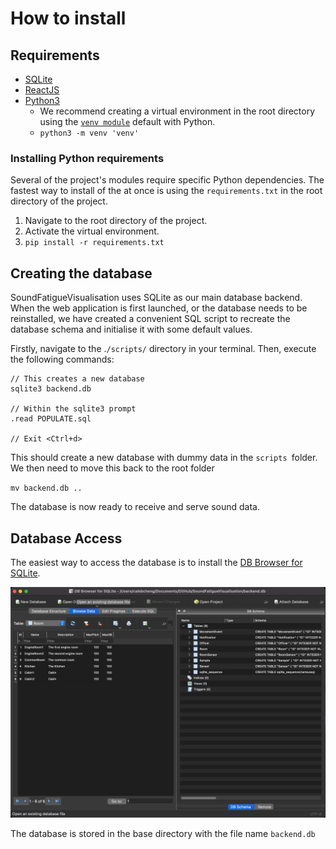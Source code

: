 # How to install

## Requirements

* [SQLite](https://sqlitebrowser.org)
* [ReactJS](https://reactjs.org)
* [Python3](https://www.python.org)
  * We recommend creating a virtual environment in the root directory using the [`venv module`](https://docs.python.org/3/library/venv.html) default with Python.
  * `python3 -m venv 'venv'`

### Installing Python requirements

Several of the project's modules require specific Python dependencies. The fastest way to install of the at once is using the `requirements.txt` in the root directory of the project.&#x20;

1. Navigate to the root directory of the project.
2. Activate the virtual environment.&#x20;
3. `pip install -r requirements.txt`&#x20;

## Creating the database

SoundFatigueVisualisation uses SQLite as our main database backend. When the web application is first launched, or the database needs to be reinstalled, we have created a convenient SQL script to recreate the database schema and initialise it with some default values.&#x20;

Firstly, navigate to the .`/scripts/` directory in your terminal. Then, execute the following commands:

```
// This creates a new database
sqlite3 backend.db

// Within the sqlite3 prompt
.read POPULATE.sql

// Exit <Ctrl+d>
```

This should create a new database with dummy data in the `scripts `folder. We then need to move this back to the root folder

`mv backend.db ..`

The database is now ready to receive and serve sound data.

## Database Access

The easiest way to access the database is to install the [DB Browser for SQLite](https://sqlitebrowser.org).&#x20;

![](../.gitbook/assets/image.png)

The database is stored in the base directory with the file name `backend.db`

